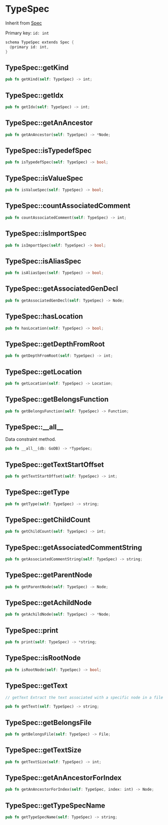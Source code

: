 # TypeSpec

Inherit from [Spec](./Spec.md)

Primary key: `id: int`

```rust
schema TypeSpec extends Spec {
  @primary id: int,
}
```
## TypeSpec::getKind

```rust
pub fn getKind(self: TypeSpec) -> int;
```
## TypeSpec::getIdx

```rust
pub fn getIdx(self: TypeSpec) -> int;
```
## TypeSpec::getAnAncestor

```rust
pub fn getAnAncestor(self: TypeSpec) -> *Node;
```
## TypeSpec::isTypedefSpec

```rust
pub fn isTypedefSpec(self: TypeSpec) -> bool;
```
## TypeSpec::isValueSpec

```rust
pub fn isValueSpec(self: TypeSpec) -> bool;
```
## TypeSpec::countAssociatedComment

```rust
pub fn countAssociatedComment(self: TypeSpec) -> int;
```
## TypeSpec::isImportSpec

```rust
pub fn isImportSpec(self: TypeSpec) -> bool;
```
## TypeSpec::isAliasSpec

```rust
pub fn isAliasSpec(self: TypeSpec) -> bool;
```
## TypeSpec::getAssociatedGenDecl

```rust
pub fn getAssociatedGenDecl(self: TypeSpec) -> Node;
```
## TypeSpec::hasLocation

```rust
pub fn hasLocation(self: TypeSpec) -> bool;
```
## TypeSpec::getDepthFromRoot

```rust
pub fn getDepthFromRoot(self: TypeSpec) -> int;
```
## TypeSpec::getLocation

```rust
pub fn getLocation(self: TypeSpec) -> Location;
```
## TypeSpec::getBelongsFunction

```rust
pub fn getBelongsFunction(self: TypeSpec) -> Function;
```
## TypeSpec::\_\_all\_\_

Data constraint method.

```rust
pub fn __all__(db: GoDB) -> *TypeSpec;
```
## TypeSpec::getTextStartOffset

```rust
pub fn getTextStartOffset(self: TypeSpec) -> int;
```
## TypeSpec::getType

```rust
pub fn getType(self: TypeSpec) -> string;
```
## TypeSpec::getChildCount

```rust
pub fn getChildCount(self: TypeSpec) -> int;
```
## TypeSpec::getAssociatedCommentString

```rust
pub fn getAssociatedCommentString(self: TypeSpec) -> string;
```
## TypeSpec::getParentNode

```rust
pub fn getParentNode(self: TypeSpec) -> Node;
```
## TypeSpec::getAchildNode

```rust
pub fn getAchildNode(self: TypeSpec) -> *Node;
```
## TypeSpec::print

```rust
pub fn print(self: TypeSpec) -> *string;
```
## TypeSpec::isRootNode

```rust
pub fn isRootNode(self: TypeSpec) -> bool;
```
## TypeSpec::getText

```java
// getText Extract the text associated with a specific node in a file
```
```rust
pub fn getText(self: TypeSpec) -> string;
```
## TypeSpec::getBelongsFile

```rust
pub fn getBelongsFile(self: TypeSpec) -> File;
```
## TypeSpec::getTextSize

```rust
pub fn getTextSize(self: TypeSpec) -> int;
```
## TypeSpec::getAnAncestorForIndex

```rust
pub fn getAnAncestorForIndex(self: TypeSpec, index: int) -> Node;
```
## TypeSpec::getTypeSpecName

```rust
pub fn getTypeSpecName(self: TypeSpec) -> string;
```
